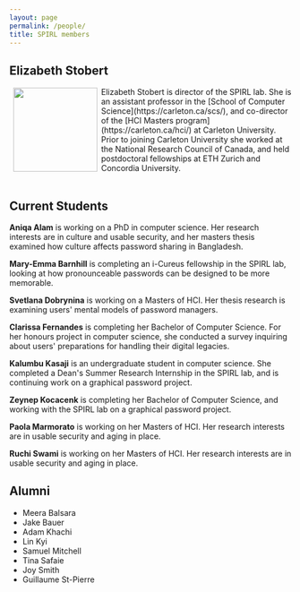 ```yaml
---
layout: page
permalink: /people/
title: SPIRL members
---
```


## Elizabeth Stobert
<img src="https://spirl.scs.carleton.ca/stobert_headshot.jpeg" width="150" align="left" hspace="7" vspace="1">
 Elizabeth Stobert is director of the SPIRL lab. She is an assistant professor in the [School of Computer Science](https://carleton.ca/scs/), and co-director of the [HCI Masters program](https://carleton.ca/hci/) at Carleton University. Prior to joining Carleton University she worked at the National Research Council of Canada, and held postdoctoral fellowships at ETH Zurich and Concordia University. 


<br />
<br />

## Current Students

**Aniqa Alam** is working on a PhD in computer science. Her research interests are in culture and usable security, and her masters thesis examined how culture affects password sharing in Bangladesh.

**Mary-Emma Barnhill** is completing an i-Cureus fellowship in the SPIRL lab, looking at how pronounceable passwords can be designed to be more memorable.

**Svetlana Dobrynina** is working on a Masters of HCI. Her thesis research is examining users' mental models of password managers.

**Clarissa Fernandes** is completing her Bachelor of Computer Science. For her honours project in computer science, she conducted a survey inquiring about users' preparations for handling their digital legacies.

**Kalumbu Kasaji** is an undergraduate student in computer science. She completed a Dean's Summer Research Internship in the SPIRL lab, and is continuing work on a graphical password project.

**Zeynep Kocacenk** is completing her Bachelor of Computer Science, and working with the SPIRL lab on a graphical password project.

**Paola Marmorato** is working on her Masters of HCI. Her research interests are in usable security and aging in place.

**Ruchi Swami** is working on her Masters of HCI. Her research interests are in usable security and aging in place.

## Alumni

* Meera Balsara
* Jake Bauer 
* Adam Khachi
* Lin Kyi
* Samuel Mitchell
* Tina Safaie
* Joy Smith
* Guillaume St-Pierre 



